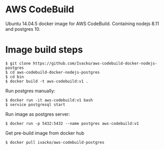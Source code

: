 # AWS CodeBuild

Ubuntu 14.04.5 docker image for AWS CodeBuild. Containing nodejs 8.11 and postgres 10.

# Image build steps
```
$ git clone https://github.com/Ivacko/aws-codebuild-docker-nodejs-postgres
$ cd aws-codebuild-docker-nodejs-postgres
$ cd bin
$ docker build -t aws-codebuild:v1 .
```
Run postgres manually:
```
$ docker run -it aws-codebuild:v1 bash
$ service postgresql start
```

Run image as postgres server:
```
$ docker run -p 5432:5432 --name postgres aws-codebuild:v1
```

Get pre-build image from docker hub
```
$ docker pull ivacko/aws-codebuild-postgres
```
